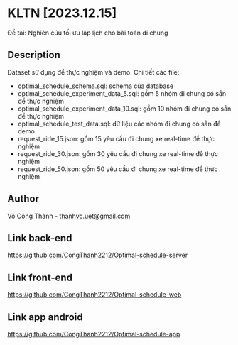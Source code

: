 # KLTN [2023.12.15]
Đề tài: Nghiên cứu tối ưu lập lịch cho bài toán đi chung

## Description
Dataset sử dụng để thực nghiệm và demo. Chi tiết các file:
+ optimal_schedule_schema.sql: schema của database
+ optimal_schedule_experiment_data_5.sql: gồm 5 nhóm đi chung có sẵn để thực nghiệm
+ optimal_schedule_experiment_data_10.sql: gồm 10 nhóm đi chung có sẵn để thực nghiệm
+ optimal_schedule_test_data.sql: dữ liệu các nhóm đi chung có sẵn để demo
+ request_ride_15.json: gồm 15 yêu cầu đi chung xe real-time để thực nghiệm
+ request_ride_30.json: gồm 30 yêu cầu đi chung xe real-time để thực nghiệm
+ request_ride_50.json: gồm 50 yêu cầu đi chung xe real-time để thực nghiệm

## Author
Võ Công Thành - [thanhvc.uet@gmail.com](mailto:thanhvc.uet@gmail.com)

## Link back-end
https://github.com/CongThanh2212/Optimal-schedule-server

## Link front-end
https://github.com/CongThanh2212/Optimal-schedule-web

## Link app android
https://github.com/CongThanh2212/Optimal-schedule-app
